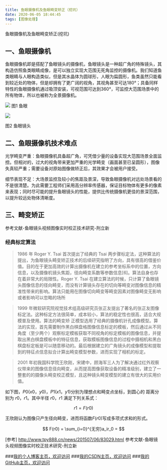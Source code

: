 ```yaml
---
title: 鱼眼摄像机及鱼眼畸变矫正（挖坑）
date: 2020-06-05 18:44:45
tags: [图像处理]
---
```


鱼眼摄像机及鱼眼畸变矫正(挖坑)
<!--more-->

## 一、鱼眼摄像机

鱼眼摄像机即是搭配了鱼眼镜头的摄像机，鱼眼镜头是一种超广角的特殊镜头，其构造仿照鱼类眼睛成像，是可以独立实现大范围无死角监控的摄像机。我们知道鱼类眼睛与人眼构造类似，但是其水晶体为圆球形，人眼为扁圆形，鱼类虽然只能看到较近处的物体，但是却拥有了更广阔的视角，其视角甚至可达180°；具备同样特性的鱼眼摄像机通过吸顶安装，可视范围可达到360°，可监控大范围场景中的所有物体，所以也被称为全景摄像机。

 
![](https://img-blog.nos-eastchina1.126.net/blog/blog_fisheye.jpg)
图1 鱼眼     

![](https://img-blog.nos-eastchina1.126.net/blog/blog_fisheye2.jpg)

图2 鱼眼镜头

## 二、鱼眼摄像机技术难点

光学畸变严重：鱼眼摄像机具备超广角，可凭借少量的设备实现大范围场景全面监控。但相对的，过大的视角带来更加严重的光学畸变（画面甚至已呈圆形），图像失真较严重；需要设备对原始图像做矫正后，其效果才会被用户接受。

细节表现不足：大场景监控及较小的焦距及景深，导致鱼眼摄像机对远处场景看的不是很清楚。为此需要工程师们采用高分辨率传感器，保证目标物体有更多的像素来表现；同时尽可能的提升鱼眼镜头的性能，提供比传统摄像机更佳的景深范围，以提升较远处物体清晰度。


## 三、畸变矫正
参考文献-鱼眼镜头视频图像实时校正技术研究-刑立新

### 经典标定算法
>1986 年 Roger Y. Tsai 首次提出了经典的 Tsai 两步骤标定法，这种算法的提出，为鱼眼镜头畸变矫正技术的后续研究指明了方向，具有很高的借鉴价值。目的在于更加高效的计算出摄像机在建立的参考坐标系中的位置，方向信息，以及摄像机镜头焦距，径向畸变系数等参数信息[6]。算法自身也存在着非常大的局限性。Roger Y. Tsai 在建立算法的时候，只计算了鱼眼镜头图像信息的径向畸变，而没有计算镜头存在的切向等畸变对图像信息的精准性带来的影响。算法只能用在图像切向畸变等畸变因素对图像畸变无影响或者影响可以忽略的场所

>1999 年微软研究院视觉技术组高级研究员张正友提出了著名的张正友图像标定法。这种标定方法很简单，成本较小，算法的稳定性也很高，适合大规模普及使用。算法的畸变矫
正模型选用了经典的摄像机针孔成像模型。算法的实现，首先需要制作黑白棋盘格图像信息标定的模板，然后通过从不同角度（至少两个）观察标定模板获取不同视角的标定模板的图像信息，并提取出黑白棋盘模板中的特征信息，获取模板图像信息的过程中摄相机和黑白棋盘标定板是可以随意移动的。最后根据建立的广角镜头的成像模型和提取到的特征点信息拟合计算出畸变模型参数，进而实现了相机的标定。

>2001 年初我国科学院王欣刚，宋建中，顾海军三人为了解决通过红外观察仪带来的图像信息径向畸变，从而提高图像获取设备的精准级别，建立了一整套的的摄像头畸变校正模型，且这种镜头畸变模型的建立有很大的实用价值。

如下图，$P0(x0，y0)$，$P1(x1，y1)$分别为理想点和畸变点坐标，到圆心的
距离分别为 $r0$，$r1$。其中半径 $r0$，$r1$ 满足下列关系式：

$$ r1 = F(r0)$$

王欣刚认为图像只产生径向畸变，进而将函数$F(r0)$写成多项式求和的形式。

$$ F(r0) = \sum_{i=0}^{无穷}a_ir_0 = $$



[参考] http://www.tpy888.cn/news/201507/06/83029.html
参考文献-鱼眼镜头视频图像实时校正技术研究-刑立新

###[我的个人博客主页，欢迎访问](http://www.aomanhao.top/)
###[我的CSDN主页，欢迎访问](https://blog.csdn.net/Aoman_Hao)
###[我的GitHub主页，欢迎访问](https://github.com/AomanHao)


